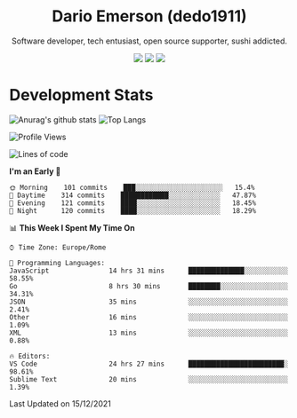 <div align="center">
  
# Dario Emerson (dedo1911)
Software developer, tech entusiast, open source supporter, sushi addicted.

[![](https://img.shields.io/badge/-Linkedin-informational?style=for-the-badge&logo=linkedin&logoColor=white&color=2867B2)](http://linkedin.com/in/dedo1911)
[![](https://img.shields.io/badge/-Telegram-informational?style=for-the-badge&logo=telegram&logoColor=white&color=0088cc)](https://t.me/dedo1911)
[![](https://img.shields.io/badge/-Facebook-informational?style=for-the-badge&logo=facebook&logoColor=white&color=3b5998)](https://fb.com/dedo1911)

</div>

# Development Stats

![Anurag's github stats](https://github-readme-stats.vercel.app/api?username=dedo1911&count_private=true&show_icons=true&theme=chartreuse-dark)
![Top Langs](https://github-readme-stats.vercel.app/api/top-langs/?username=dedo1911&theme=chartreuse-dark&layout=compact)

<!--START_SECTION:waka-->
![Profile Views](http://img.shields.io/badge/Profile%20Views-0-blue)

![Lines of code](https://img.shields.io/badge/From%20Hello%20World%20I%27ve%20Written-39%20Thousand%20lines%20of%20code-blue)

**I'm an Early 🐤** 

```text
🌞 Morning    101 commits    ███░░░░░░░░░░░░░░░░░░░░░░   15.4% 
🌆 Daytime    314 commits    ████████████░░░░░░░░░░░░░   47.87% 
🌃 Evening    121 commits    ████░░░░░░░░░░░░░░░░░░░░░   18.45% 
🌙 Night      120 commits    ████░░░░░░░░░░░░░░░░░░░░░   18.29%

```


📊 **This Week I Spent My Time On** 

```text
⌚︎ Time Zone: Europe/Rome

💬 Programming Languages: 
JavaScript               14 hrs 31 mins      ██████████████░░░░░░░░░░░   58.55% 
Go                       8 hrs 30 mins       ████████░░░░░░░░░░░░░░░░░   34.31% 
JSON                     35 mins             ░░░░░░░░░░░░░░░░░░░░░░░░░   2.41% 
Other                    16 mins             ░░░░░░░░░░░░░░░░░░░░░░░░░   1.09% 
XML                      13 mins             ░░░░░░░░░░░░░░░░░░░░░░░░░   0.88%

🔥 Editors: 
VS Code                  24 hrs 27 mins      ████████████████████████░   98.61% 
Sublime Text             20 mins             ░░░░░░░░░░░░░░░░░░░░░░░░░   1.39%

```


 Last Updated on 15/12/2021
<!--END_SECTION:waka-->

<!--
**dedo1911/dedo1911** is a ✨ _special_ ✨ repository because its `README.md` (this file) appears on your GitHub profile.

Here are some ideas to get you started:

- 🔭 I’m currently working on ...
- 🌱 I’m currently learning ...
- 👯 I’m looking to collaborate on ...
- 🤔 I’m looking for help with ...
- 💬 Ask me about ...
- 📫 How to reach me: ...
- 😄 Pronouns: ...
- ⚡ Fun fact: ...
-->
